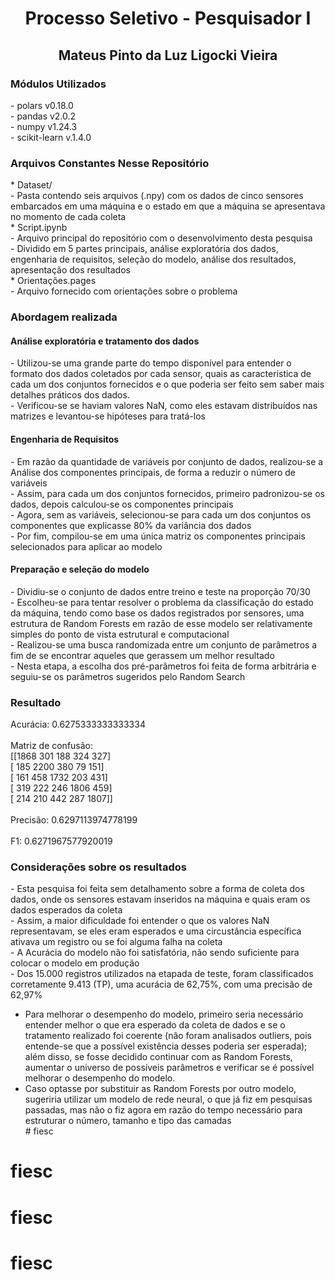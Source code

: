 <h1 align="center"> Processo Seletivo - Pesquisador I </h1>
<h2 align="center"> Mateus Pinto da Luz Ligocki Vieira </h2>

<h3> Módulos Utilizados </h3>
- polars v0.18.0 <br>
- pandas v2.0.2 <br>
- numpy v1.24.3 <br>
- scikit-learn v.1.4.0 <br>

<h3> Arquivos Constantes Nesse Repositório </h3>
* Dataset/ <br>
    - Pasta contendo seis arquivos (.npy) com os dados de cinco sensores embarcados em uma máquina e o estado em que a máquina se apresentava no momento de cada coleta <br>
* Script.ipynb <br>
    - Arquivo principal do repositório com o desenvolvimento desta pesquisa <br>
    - Dividido em 5 partes principais, análise exploratória dos dados, engenharia de requisitos, seleção do modelo, análise dos resultados, apresentação dos resultados <br>
* Orientações.pages <br>
    - Arquivo fornecido com orientações sobre o problema <br>

<h3> Abordagem realizada </h3>
<h4> Análise exploratória e tratamento dos dados </h4>
- Utilizou-se uma grande parte do tempo disponível para entender o formato dos dados coletados por cada sensor, quais as característica de cada um dos conjuntos fornecidos e o que poderia ser feito sem saber mais detalhes práticos dos dados. <br>
- Verificou-se se haviam valores NaN, como eles estavam distribuídos nas matrizes e levantou-se hipóteses para tratá-los <br>

<h4> Engenharia de Requisitos </h4>
- Em razão da quantidade de variáveis por conjunto de dados, realizou-se a Análise dos componentes principais, de forma a reduzir o número de variáveis <br>
- Assim, para cada um dos conjuntos fornecidos, primeiro padronizou-se os dados, depois calculou-se os componentes principais <br>
- Agora, sem as variáveis, selecionou-se para cada um dos conjuntos os componentes que explicasse 80% da variância dos dados <br>
- Por fim, compilou-se em uma única matriz os componentes principais selecionados para aplicar ao modelo <br>

<h4> Preparação e seleção do modelo </h4>
- Dividiu-se o conjunto de dados entre treino e teste na proporção 70/30 <br>
- Escolheu-se para tentar resolver o problema da classificação do estado da máquina, tendo como base os dados registrados por sensores, uma estrutura de Random Forests em razão de esse modelo ser relativamente simples do ponto de vista estrutural e computacional <br>
- Realizou-se uma busca randomizada entre um conjunto de parâmetros a fim de se encontrar aqueles que gerassem um melhor resultado <br>
- Nesta etapa, a escolha dos pré-parâmetros foi feita de forma arbitrária e seguiu-se os parâmetros sugeridos pelo Random Search <br>

<h3> Resultado </h3>
Acurácia: 0.6275333333333334 <br>
<br>
Matriz de confusão: <br>
[[1868  301  188  324  327] <br>
 [ 185 2200  380   79  151] <br>
 [ 161  458 1732  203  431] <br>
 [ 319  222  246 1806  459] <br>
 [ 214  210  442  287 1807]] <br>
<br>
Precisão: 0.6297113974778199 <br>
<br>
F1: 0.6271967577920019 <br>

<h3> Considerações sobre os resultados </h3>
    - Esta pesquisa foi feita sem detalhamento sobre a forma de coleta dos dados, onde os sensores estavam inseridos na máquina e quais eram os dados esperados da coleta <br>
    - Assim, a maior dificuldade foi entender o que os valores NaN representavam, se eles eram esperados e uma circustância específica ativava um registro ou se foi alguma falha na coleta <br>
    - A Acurácia do modelo não foi satisfatória, não sendo suficiente para colocar o modelo em produção<br>
- Dos 15.000 registros utilizados na etapada de teste, foram classificados corretamente 9.413 (TP), uma acurácia de 62,75%, com uma precisão de 62,97%<br>

- Para melhorar o desempenho do modelo, primeiro seria necessário entender melhor o que era esperado da coleta de dados e se o tratamento realizado foi coerente (não foram analisados outliers, pois entende-se que a possível existência desses poderia ser esperada); além disso, se fosse decidido continuar com as Random Forests, aumentar o universo de possíveis parâmetros e verificar se é possível melhorar o desempenho do modelo. <br>
- Caso optasse por substituir as Random Forests por outro modelo, sugeriria utilizar um modelo de rede neural, o que já fiz em pesquisas passadas, mas não o fiz agora em razão do tempo necessário para estruturar o número, tamanho e tipo das camadas <br># fiesc
# fiesc
# fiesc
# fiesc
